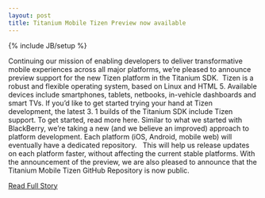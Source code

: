 ```yaml
---
layout: post
title: Titanium Mobile Tizen Preview now available
---
```

{% include JB/setup %}<p>  Continuing our mission of enabling developers to deliver transformative mobile experiences across all major platforms, we’re pleased to announce preview support for the new Tizen platform in the Titanium SDK.   Tizen is a robust and flexible operating system, based on Linux and HTML 5.  Available devices include smartphones, tablets, netbooks, in-vehicle dashboards and smart TVs.  If you’d like to get started trying your hand at Tizen development, the latest 3.  1 builds of the Titanium SDK include Tizen support.  To get started, read more here.  Similar to what we started with BlackBerry, we’re taking a new (and we believe an improved) approach to platform development.  Each platform (iOS, Android, mobile web) will eventually have a dedicated repository.    This will help us release updates on each platform faster, without affecting the current stable platforms.  With the announcement of the preview, we are also pleased to announce that the Titanium Mobile Tizen GitHub Repository is now public.<br />
<p><a href="http://developer.appcelerator.com/blog/2013/02/titanium-mobile-tizen-preview-now-available.html">Read Full Story</a></p>
